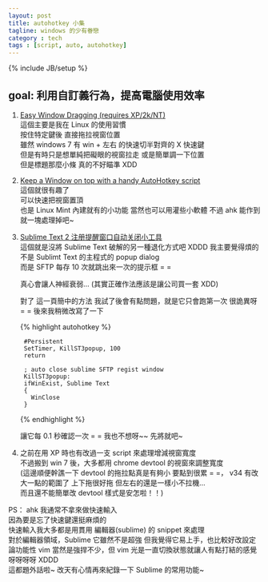 ```yaml
---
layout: post
title: autohotkey 小集
tagline: windows 的少有眷戀
category : tech
tags : [script, auto, autohotkey]
---
```

{% include JB/setup %}

## goal: 利用自訂義行為，提高電腦使用效率

1. [Easy Window Dragging (requires XP/2k/NT)](http://www.autohotkey.com/docs/scripts/EasyWindowDrag.htm)  
    這個主要是我在 Linux 的使用習慣  
    按住特定鍵後 直接拖拉視窗位置  
    雖然 windows 7 有 win + 左右 的快速切半對齊的 X 快速鍵  
    但是有時只是想單純把礙眼的視窗拉走 或是簡單調一下位置  
    但是標題那麼小條  真的不好瞄準 XDD

2. [Keep a Window on top with a handy AutoHotkey script](http://www.howtogeek.com/howto/13784/keep-a-window-on-top-with-a-handy-autohotkey-script/)  
    這個就很有趣了  
    可以快速把視窗置頂  
    也是 Linux Mint 內建就有的小功能
    當然也可以用灌些小軟體 不過 ahk 能作到就一塊處理掉吧~

3. [Sublime Text 2 注册提醒窗口自动关闭小工具](http://www.cnblogs.com/ttoy/archive/2013/04/11/3015793.html)  
    這個就是沒將 Sublime Text 破解的另一種退化方式吧 XDDD
    我主要覺得煩的不是 Sublimt Text 的主程式的 popup dialog  
    而是 SFTP 每存 10 次就跳出來一次的提示框 = =

    真心會讓人神經衰弱...
    (其實正確作法應該是讓公司買一套 XDD)

    對了 這一頁簡中的方法  我試了後會有點問題，就是它只會跑第一次
    很詭異呀 = =
    後來我稍微改寫了一下

    {% highlight autohotkey %}

        #Persistent
        SetTimer, KillST3popup, 100
        return

        ; auto close sublime SFTP regist window
        KillST3popup:
        ifWinExist, Sublime Text
        {
          WinClose
        }

    {% endhighlight %}

    讓它每 0.1 秒確認一次 = =
    我也不想呀~~ 先將就吧~

4. 之前在用 XP 時也有改過一支 script 來處理增減視窗寬度  
    不過搬到 win 7 後，大多都用 chrome devtool 的視窗來調整寬度  
    (這邊順便幹譙一下 devtool 的拖拉點真是有夠小 要點到很累 = =，
     v34 有改大一點的範圍了  上下拖很好拖   但左右的還是一樣小不拉機...  
     而且還不能簡單改 devtool 樣式是安怎啦！！)


PS： ahk 我通常不拿來做快速輸入  
    因為要是忘了快速鍵還挺麻煩的  
    快速輸入我大多都是用貫用 編輯器(sublime) 的 snippet 來處理  
    對於編輯器領域，Sublime 它雖然不是超強 但我覺得它易上手，也比較好改設定  
    論功能性 vim 當然是強捍不少，但 vim 光是一直切換狀態就讓人有點打結的感覺呀呀呀呀 XDDD  
    這都題外話啦~ 改天有心情再來紀錄一下 Sublime 的常用功能~

